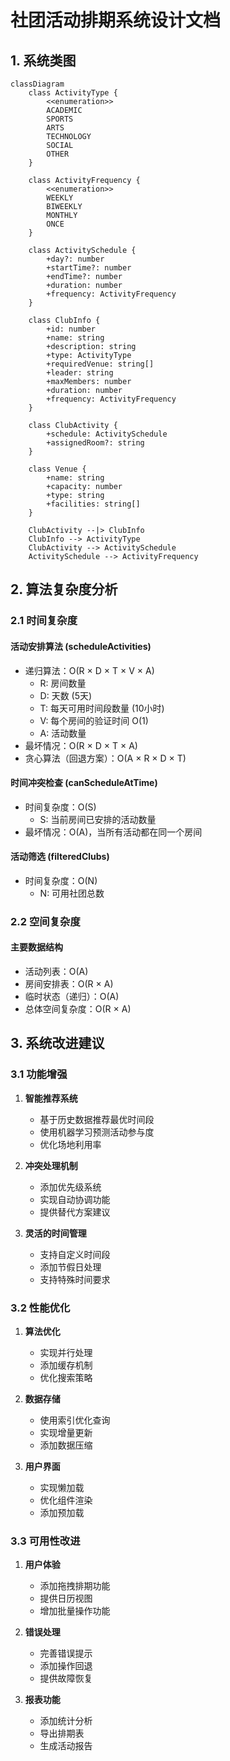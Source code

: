 # 社团活动排期系统设计文档

## 1. 系统类图

```mermaid
classDiagram
    class ActivityType {
        <<enumeration>>
        ACADEMIC
        SPORTS
        ARTS
        TECHNOLOGY
        SOCIAL
        OTHER
    }

    class ActivityFrequency {
        <<enumeration>>
        WEEKLY
        BIWEEKLY
        MONTHLY
        ONCE
    }

    class ActivitySchedule {
        +day?: number
        +startTime?: number
        +endTime?: number
        +duration: number
        +frequency: ActivityFrequency
    }

    class ClubInfo {
        +id: number
        +name: string
        +description: string
        +type: ActivityType
        +requiredVenue: string[]
        +leader: string
        +maxMembers: number
        +duration: number
        +frequency: ActivityFrequency
    }

    class ClubActivity {
        +schedule: ActivitySchedule
        +assignedRoom?: string
    }

    class Venue {
        +name: string
        +capacity: number
        +type: string
        +facilities: string[]
    }

    ClubActivity --|> ClubInfo
    ClubInfo --> ActivityType
    ClubActivity --> ActivitySchedule
    ActivitySchedule --> ActivityFrequency

```

## 2. 算法复杂度分析

### 2.1 时间复杂度

#### 活动安排算法 (scheduleActivities)

- 递归算法：O(R × D × T × V × A)
  - R: 房间数量
  - D: 天数 (5天)
  - T: 每天可用时间段数量 (10小时)
  - V: 每个房间的验证时间 O(1)
  - A: 活动数量
- 最坏情况：O(R × D × T × A)
- 贪心算法（回退方案）：O(A × R × D × T)

#### 时间冲突检查 (canScheduleAtTime)

- 时间复杂度：O(S)
  - S: 当前房间已安排的活动数量
- 最坏情况：O(A)，当所有活动都在同一个房间

#### 活动筛选 (filteredClubs)

- 时间复杂度：O(N)
  - N: 可用社团总数

### 2.2 空间复杂度

#### 主要数据结构

- 活动列表：O(A)
- 房间安排表：O(R × A)
- 临时状态（递归）：O(A)
- 总体空间复杂度：O(R × A)

## 3. 系统改进建议

### 3.1 功能增强

1. **智能推荐系统**

   - 基于历史数据推荐最优时间段
   - 使用机器学习预测活动参与度
   - 优化场地利用率
2. **冲突处理机制**

   - 添加优先级系统
   - 实现自动协调功能
   - 提供替代方案建议
3. **灵活的时间管理**

   - 支持自定义时间段
   - 添加节假日处理
   - 支持特殊时间要求

### 3.2 性能优化

1. **算法优化**

   - 实现并行处理
   - 添加缓存机制
   - 优化搜索策略
2. **数据存储**

   - 使用索引优化查询
   - 实现增量更新
   - 添加数据压缩
3. **用户界面**

   - 实现懒加载
   - 优化组件渲染
   - 添加预加载

### 3.3 可用性改进

1. **用户体验**

   - 添加拖拽排期功能
   - 提供日历视图
   - 增加批量操作功能
2. **错误处理**

   - 完善错误提示
   - 添加操作回退
   - 提供故障恢复
3. **报表功能**

   - 添加统计分析
   - 导出排期表
   - 生成活动报告

